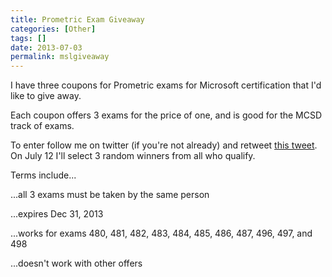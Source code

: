 ```yaml
---
title: Prometric Exam Giveaway
categories: [Other]
tags: []
date: 2013-07-03
permalink: mslgiveaway
---
```


I have three coupons for Prometric exams for Microsoft certification that I&#39;d like to give away.
<!-- xmore -->

Each coupon offers 3 exams for the price of one, and is good for the MCSD track of exams.

To enter follow me on twitter (if you&#39;re not already) and retweet [this tweet](https://twitter.com/codefoster/status/352515149342580737). On July 12 I&#39;ll select 3 random winners from all who qualify.

Terms include...

...all 3 exams must be taken by the same person

...expires Dec 31, 2013

...works for exams 480, 481, 482, 483, 484, 485, 486, 487, 496, 497, and 498

...doesn&#39;t work with other offers